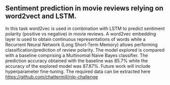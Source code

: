 ## Sentiment prediction in movie reviews relying on word2vect and LSTM.

In this task word2vec is used in combination with LSTM to predict sentiment polarity
(positive vs negative) in movie reviews. A word2vec embedding layer is used to obtain 
continuous representations of words while  a Recurrent Neural Network (Long Short-Term Memory) 
allows performing classification/prediction of review polarity. The model explored is compared 
with a baseline comprising a Multinomial Naive Bayes classifier. The prediction accuracy obtained with 
the baseline was 85.7% while the accuracy of the explored model was 87.87%. Future work will include
hyperparameter fine-tuning. The required data can be extracted here https://github.com/chattermill/nlp-challenge
